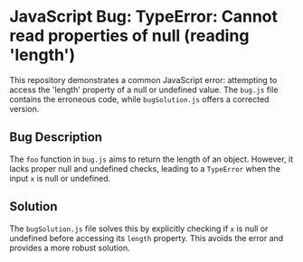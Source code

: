 # JavaScript Bug: TypeError: Cannot read properties of null (reading 'length')

This repository demonstrates a common JavaScript error: attempting to access the 'length' property of a null or undefined value.  The `bug.js` file contains the erroneous code, while `bugSolution.js` offers a corrected version.

## Bug Description
The `foo` function in `bug.js` aims to return the length of an object.  However, it lacks proper null and undefined checks, leading to a `TypeError` when the input `x` is null or undefined. 

## Solution
The `bugSolution.js` file solves this by explicitly checking if `x` is null or undefined before accessing its `length` property.  This avoids the error and provides a more robust solution.